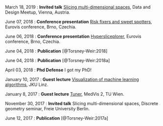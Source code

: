 
March 18, 2019
: **Invited talk** [Slicing multi-dimensional spaces](/talks/2019-03-18_data_and_design_talk.pdf), Data and Design Meetup, Vienna, Austria.

June 07, 2018
: **Conference presentation** [Risk fixers and sweet spotters](/talks/2018-06-07_risk_fixers_eurovis.html), Eurovis conference, Brno, Czechia.

June 06, 2018
: **Conference presentation** [Hypersliceplorer](/talks/2018-06-06_hypersliceplorer_eurovis.html), Eurovis conference, Brno, Czechia.

June 04, 2018
: **Publication** [@Torsney-Weir:2018]

June 04, 2018
: **Publication** [@Torsney-Weir:2018a]

April 03, 2018
: **Phd Defense** I got my PhD!

January 10, 2017
: **Guest lecture** [Visualization of machine learning algorithms](/talks/2018-01-10_machine_learning_vis.html), JKU Linz.

January 8, 2017
: **Guest lecture** [Tuner](/talks/2018-01-08_medvis_tuner.html), MedVis 2, TU Wien.

November 30, 2017
: **Invited talk** Slicing multi-dimensional spaces, 
  Discrete geometry seminar, Freie University Berlin.

June 12, 2017
: **Publication** [@Torsney-Weir:2017a]

